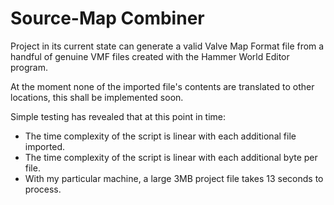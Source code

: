 # Source-Map Combiner

Project in its current state can generate a valid Valve Map Format file from a handful of genuine VMF files created with the Hammer World Editor program.

At the moment none of the imported file's contents are translated to other locations, this shall be implemented soon.

Simple testing has revealed that at this point in time:
- The time complexity of the script is linear with each additional file imported.
- The time complexity of the script is linear with each additional byte per file.
- With my particular machine, a large 3MB project file takes 13 seconds to process.
